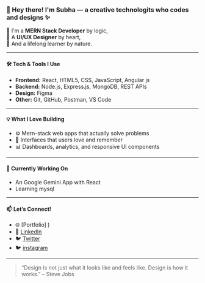 ### 👋 Hey there! I'm Subha — a creative technologits who codes and designs ✨

🔧 I'm a **MERN Stack Developer** by logic,  
🎨 A **UI/UX Designer** by heart,  
🚀 And a lifelong learner by nature.

---

#### 🛠️ Tech & Tools I Use
- **Frontend:** React, HTML5, CSS, JavaScript, Angular js
- **Backend:** Node.js, Express.js, MongoDB, REST APIs
- **Design:** Figma
- **Other:** Git, GitHub, Postman, VS Code

---

#### 💡 What I Love Building
- ⚙️ Mern-stack web apps that actually solve problems  
- 🎯 Interfaces that users love and remember  
- 📊 Dashboards, analytics, and responsive UI components

---

#### 🌱 Currently Working On
- An Google Gemini App with React
- Learning mysql

---

#### 📫 Let’s Connect!
- 🌐 [Portfolio] )
- 💼 [LinkedIn](https://www.linkedin.com/in/subha-p-871113288/)
- 🐦 [Twitter](https://x.com/SubhaP23)
- 🐦 [instagram](https://www.instagram.com/subhapandiyarajan?igsh=bDdncTlqbXpjZHMy)

---

> “Design is not just what it looks like and feels like. Design is how it works.” – Steve Jobs



